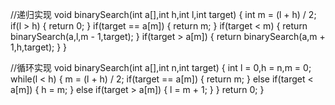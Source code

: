 //递归实现
void binarySearch(int a[],int h,int l,int target)
{
    int m = (l + h) / 2;
    if(l > h)
    {
        return 0;
    }
    if(target == a[m])
    {
        return m;
    }
    if(target < m)
    {
        return binarySearch(a,l,m - 1,target);
    }
    if(target > a[m])
    {
        return binarySearch(a,m + 1,h,target);
    }
}

//循环实现
void binarySearch(int a[],int n,int target)
{
    int l = 0,h = n,m = 0;
    while(l < h)
    {
        m = (l + h) / 2;
        if(target == a[m])
        {
            return m;
        }
        else if(target < a[m])
        {
            h = m;
        }
        else if(target > a[m])
        {
            l = m + 1;
        }
    }
    return 0;
}